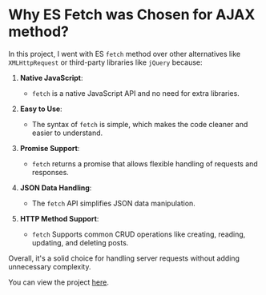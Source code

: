 # Why ES Fetch was Chosen for AJAX method?

In this project, I went with ES `fetch` method over other alternatives like `XMLHttpRequest` or third-party libraries like `jQuery` because: 

1. **Native JavaScript**:
   - `fetch` is a native JavaScript API and no need for extra libraries.

2. **Easy to Use**:
   - The syntax of `fetch` is simple, which makes the code cleaner and easier to understand.

3. **Promise Support**:
   - `fetch` returns a promise that allows flexible handling of requests and responses.

4. **JSON Data Handling**:
   - The `fetch` API simplifies JSON data manipulation.

5. **HTTP Method Support**:
   - `fetch` Supports common CRUD operations like creating, reading, updating, and deleting posts.

Overall, it's a solid choice for handling server requests without adding unnecessary complexity.

You can view the project [here](https://wvargas24.github.io/CRUD-JavaScript-ES/).